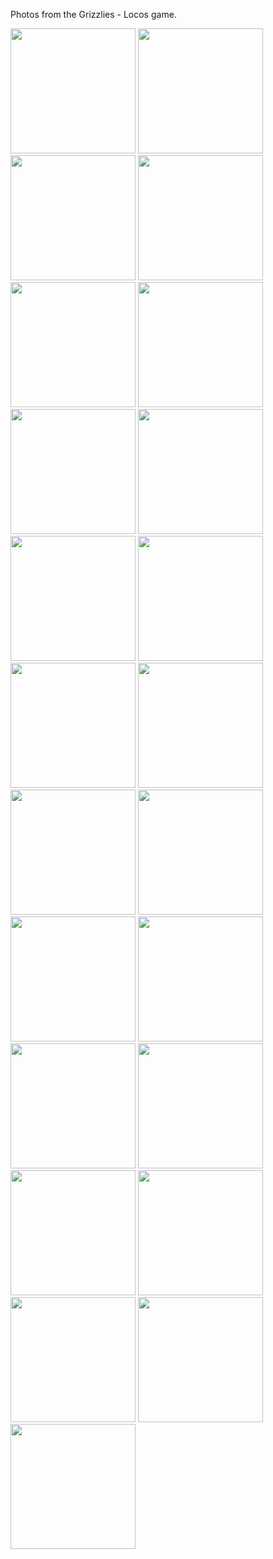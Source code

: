Photos from the Grizzlies - Locos game.

<img src="https://github.com/abestshef/grizzlies/IMG_8327.jpg" width="200"/>

<img src="https://github.com/abestshef/grizzlies/blob/main/IMG_8328.jpg" width="200"/>

<img src="https://github.com/abestshef/grizzlies/blob/main/IMG_8329.jpg" width="200"/>

<img src="https://github.com/abestshef/grizzlies/blob/main/IMG_8330.jpg" width="200"/>

<img src="https://github.com/abestshef/grizzlies/blob/main/IMG_8331.jpg" width="200"/>

<img src="https://github.com/abestshef/grizzlies/blob/main/IMG_8332.jpg" width="200"/>

<img src="https://github.com/abestshef/grizzlies/blob/main/IMG_8333.jpg" width="200"/>

<img src="https://github.com/abestshef/grizzlies/blob/main/IMG_8334.jpg" width="200"/>

<img src="https://github.com/abestshef/grizzlies/blob/main/IMG_8335.jpg" width="200"/>

<img src="https://github.com/abestshef/grizzlies/blob/main/IMG_8336.jpg" width="200"/>

<img src="https://github.com/abestshef/grizzlies/blob/main/IMG_8337.jpg" width="200"/>

<img src="https://github.com/abestshef/grizzlies/blob/main/IMG_8338.jpg" width="200"/>

<img src="https://github.com/abestshef/grizzlies/blob/main/IMG_8339.jpg" width="200"/>

<img src="https://github.com/abestshef/grizzlies/blob/main/IMG_8340.jpg" width="200"/>

<img src="https://github.com/abestshef/grizzlies/blob/main/IMG_8341.jpg" width="200"/>

<img src="https://github.com/abestshef/grizzlies/blob/main/IMG_8342.jpg" width="200"/>

<img src="https://github.com/abestshef/grizzlies/blob/main/IMG_8343.jpg" width="200"/>

<img src="https://github.com/abestshef/grizzlies/blob/main/IMG_8344.jpg" width="200"/>

<img src="https://github.com/abestshef/grizzlies/blob/main/IMG_8345.jpg" width="200"/>

<img src="https://github.com/abestshef/grizzlies/blob/main/IMG_8346.jpg" width="200"/>

<img src="https://github.com/abestshef/grizzlies/blob/main/IMG_8347.jpg" width="200"/>

<img src="https://github.com/abestshef/grizzlies/blob/main/IMG_8348.jpg" width="200"/>

<img src="https://github.com/abestshef/grizzlies/blob/main/IMG_8336.jpg" width="200"/>
